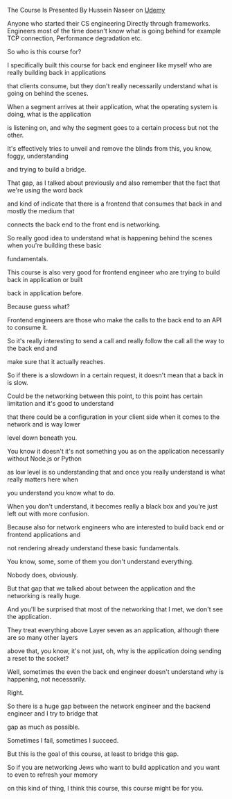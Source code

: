 The Course Is Presented By Hussein Naseer on [Udemy](https://www.udemy.com/course/fundamentals-of-networking-for-effective-backend-design/learn/lecture/31096404#overview)

Anyone who started their CS engineering Directly through frameworks. Engineers most of the time doesn't know what is going behind for example TCP connection, Performance degradation etc. 

So who is this course for?

I specifically built this course for back end engineer like myself who are really building back in applications

that clients consume, but they don't really necessarily understand what is going on behind the scenes.

When a segment arrives at their application, what the operating system is doing, what is the application

is listening on, and why the segment goes to a certain process but not the other.

It's effectively tries to unveil and remove the blinds from this, you know, foggy, understanding

and trying to build a bridge.

That gap, as I talked about previously and also remember that the fact that we're using the word back

and kind of indicate that there is a frontend that consumes that back in and mostly the medium that

connects the back end to the front end is networking.

So really good idea to understand what is happening behind the scenes when you're building these basic

fundamentals.

This course is also very good for frontend engineer who are trying to build back in application or built

back in application before.

Because guess what?

Frontend engineers are those who make the calls to the back end to an API to consume it.

So it's really interesting to send a call and really follow the call all the way to the back end and

make sure that it actually reaches.

So if there is a slowdown in a certain request, it doesn't mean that a back in is slow.

Could be the networking between this point, to this point has certain limitation and it's good to understand

that there could be a configuration in your client side when it comes to the network and is way lower

level down beneath you.

You know it doesn't it's not something you as on the application necessarily without Node.js or Python

as low level is so understanding that and once you really understand is what really matters here when

you understand you know what to do.

When you don't understand, it becomes really a black box and you're just left out with more confusion.

Because also for network engineers who are interested to build back end or frontend applications and

not rendering already understand these basic fundamentals.

You know, some, some of them you don't understand everything.

Nobody does, obviously.

But that gap that we talked about between the application and the networking is really huge.

And you'll be surprised that most of the networking that I met, we don't see the application.

They treat everything above Layer seven as an application, although there are so many other layers

above that, you know, it's not just, oh, why is the application doing sending a reset to the socket?

Well, sometimes the even the back end engineer doesn't understand why is happening, not necessarily.

Right.

So there is a huge gap between the network engineer and the backend engineer and I try to bridge that

gap as much as possible.

Sometimes I fail, sometimes I succeed.

But this is the goal of this course, at least to bridge this gap.

So if you are networking Jews who want to build application and you want to even to refresh your memory

on this kind of thing, I think this course, this course might be for you.